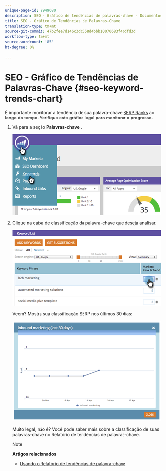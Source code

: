 ```yaml
---
unique-page-id: 2949680
description: SEO - Gráfico de tendências de palavras-chave - Documentos do Marketing - Documentação do produto
title: SEO - Gráfico de Tendências de Palavras-Chave
translation-type: tm+mt
source-git-commit: 47b2fee7d146c3dc558d4bbb10070683f4cdfd3d
workflow-type: tm+mt
source-wordcount: '85'
ht-degree: 0%

---
```



# SEO - Gráfico de Tendências de Palavras-Chave {#seo-keyword-trends-chart}

É importante monitorar a tendência de sua palavra-chave [SERP Ranks](../../../../product-docs/additional-apps/seo/understanding-seo/understanding-search-engine-optimization.md) ao longo do tempo. Verifique este gráfico legal para monitorar o progresso.

1. Vá para a seção **Palavras-chave** .

   ![](assets/image2014-9-18-12-3a5-3a7.png)

1. Clique na caixa de classificação da palavra-chave que deseja analisar.

   ![](assets/image2014-9-18-12-3a5-3a11.png)

   Veem? Mostra sua classificação [](../../../../product-docs/additional-apps/seo/understanding-seo/understanding-search-engine-optimization.md) SERP nos últimos 30 dias:

   ![](assets/image2014-9-18-12-3a5-3a14.png)

   Muito legal, não é? Você pode saber mais sobre a classificação de suas palavras-chave no Relatório de tendências de palavras-chave.

   >[!NOTE]
   >
   >**Artigos relacionados**
   >
   >    
   >    
   >    * [Usando o Relatório de tendências de palavra-chave](../../../../product-docs/additional-apps/seo/reports/seo-use-the-keyword-trends-report.md)


